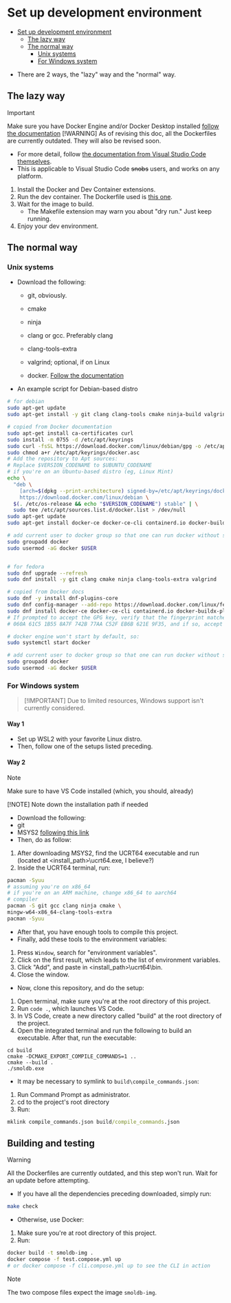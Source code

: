 # Set up development environment

<!--toc:start-->
- [Set up development environment](#set-up-development-environment)
  - [The lazy way](#the-lazy-way)
  - [The normal way](#the-normal-way)
    - [Unix systems](#unix-systems)
    - [For Windows system](#for-windows-system)
<!--toc:end-->

- There are 2 ways, the "lazy" way and the "normal" way.

## The lazy way

> [!IMPORTANT]
> Make sure you have Docker Engine and/or Docker Desktop installed
> [follow the documentation](https://docs.docker.com/engine/install/)
> [!WARNING]
> As of revising this doc, all the Dockerfiles are currently outdated.
> They will also be revised soon.
>

- For more detail, follow [the documentation from Visual Studio Code themselves](https://code.visualstudio.com/docs/devcontainers/containers).
- This is applicable to Visual Studio Code ~~snobs~~ users, and works on any platform.

1. Install the Docker and Dev Container extensions.
2. Run the dev container. The Dockerfile used is [this one](../.devcontainer/dev.container.Dockerfile).
3. Wait for the image to build.
    - The Makefile extension may warn you about "dry run." Just keep running.
4. Enjoy your dev environment.

## The normal way

### Unix systems

- Download the following:
  - git, obviously.

  - cmake
  - ninja
  - clang or gcc. Preferably clang
  - clang-tools-extra
  - valgrind; optional, if on Linux
  - docker. [Follow the documentation](https://docs.docker.com/engine/install/)

- An example script for Debian-based distro

```bash
# for debian
sudo apt-get update
sudo apt-get install -y git clang clang-tools cmake ninja-build valgrind

# copied from Docker documentation
sudo apt-get install ca-certificates curl
sudo install -m 0755 -d /etc/apt/keyrings
sudo curl -fsSL https://download.docker.com/linux/debian/gpg -o /etc/apt/keyrings/docker.asc
sudo chmod a+r /etc/apt/keyrings/docker.asc
# Add the repository to Apt sources:
# Replace $VERSION_CODENAME to $UBUNTU_CODENAME 
# if you're on an Ubuntu-based distro (eg, Linux Mint)
echo \
  "deb \
    [arch=$(dpkg --print-architecture) signed-by=/etc/apt/keyrings/docker.asc] \
    https://download.docker.com/linux/debian \
  $(. /etc/os-release && echo "$VERSION_CODENAME") stable" | \
  sudo tee /etc/apt/sources.list.d/docker.list > /dev/null
sudo apt-get update
sudo apt-get install docker-ce docker-ce-cli containerd.io docker-buildx-plugin docker-compose-plugin

# add current user to docker group so that one can run docker without sudo
sudo groupadd docker
sudo usermod -aG docker $USER


# for fedora
sudo dnf upgrade --refresh
sudo dnf install -y git clang cmake ninja clang-tools-extra valgrind

# copied from Docker docs
sudo dnf -y install dnf-plugins-core
sudo dnf config-manager --add-repo https://download.docker.com/linux/fedora/docker-ce.repo
sudo dnf install docker-ce docker-ce-cli containerd.io docker-buildx-plugin docker-compose-plugin
# If prompted to accept the GPG key, verify that the fingerprint matches 
# 060A 61C5 1B55 8A7F 742B 77AA C52F EB6B 621E 9F35, and if so, accept it.

# docker engine won't start by default, so:
sudo systemctl start docker

# add current user to docker group so that one can run docker without sudo
sudo groupadd docker
sudo usermod -aG docker $USER
```

### For Windows system
>
> [!IMPORTANT]
> Due to limited resources, Windows support isn't currently considered.
>

#### Way 1

- Set up WSL2 with your favorite Linux distro.
- Then, follow one of the setups listed preceding.

#### Way 2

> [!NOTE]
> Make sure to have VS Code installed (which, you should, already)
>
> [!NOTE]
> Note down the installation path if needed
>

- Download the following:
- git
- MSYS2 [following this link](https://www.mingw-w64.org/downloads/#msys2)
- Then, do as follow:

1. After downloading MSYS2, find the UCRT64 executable and run
(located at <install_path>\ucrt64.exe, I believe?)
2. Inside the UCRT64 terminal, run:

  ```bash
  pacman -Syuu
  # assuming you're on x86_64
  # if you're on an ARM machine, change x86_64 to aarch64
  # compiler
  pacman -S git gcc clang ninja cmake \
  mingw-w64-x86_64-clang-tools-extra
  pacman -Syuu
  ```

- After that, you have enough tools to compile this project.
- Finally, add these tools to the environment variables:

1. Press `Window`, search for "environment variables".
2. Click on the first result, which leads to the list of environment variables.
3. Click "Add", and paste in <install_path>\ucrt64\bin.
4. Close the window.

- Now, clone this repository, and do the setup:

1. Open terminal, make sure you're at the root directory of this project.
2. Run `code .`, which launches VS Code.
3. In VS Code, create a new directory called "build"
at the root directory of the project.
4. Open the integrated terminal and run the following to build an executable.
After that, run the executable:

```pwsh
cd build
cmake -DCMAKE_EXPORT_COMPILE_COMMANDS=1 ..
cmake --build .
./smoldb.exe
```

- It may be necessary to symlink to `build\compile_commands.json`:

1. Run Command Prompt as administrator.
2. cd to the project's root directory
3. Run:

```cmd
mklink compile_commands.json build/compile_commands.json
```

## Building and testing

> [!WARNING]
> All the Dockerfiles are currently outdated, and this step won't run.
> Wait for an update before attempting.
>

- If you have all the dependencies preceding downloaded, simply run:

```bash
make check
```

- Otherwise, use Docker:

1. Make sure you're at root directory of this project.
2. Run:

```bash
docker build -t smoldb-img .
docker compose -f test.compose.yml up
# or docker compose -f cli.compose.yml up to see the CLI in action
```

> [!NOTE]
> The two compose files expect the image `smoldb-img`.
>
